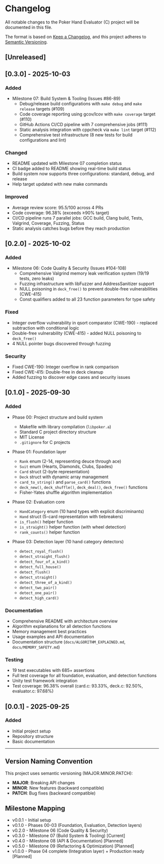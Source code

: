 # Changelog

All notable changes to the Poker Hand Evaluator (C) project will be documented in this file.

The format is based on [Keep a Changelog](https://keepachangelog.com/en/1.0.0/),
and this project adheres to [Semantic Versioning](https://semver.org/spec/v2.0.0.html).

## [Unreleased]

## [0.3.0] - 2025-10-03

### Added
- Milestone 07: Build System & Tooling (Issues #86-89)
  - Debug/release build configurations with `make debug` and `make release` targets (#109)
  - Code coverage reporting using gcov/lcov with `make coverage` target (#110)
  - GitHub Actions CI/CD pipeline with 7 comprehensive jobs (#111)
  - Static analysis integration with cppcheck via `make lint` target (#112)
  - Comprehensive test infrastructure (8 new tests for build configurations and lint)

### Changed
- README updated with Milestone 07 completion status
- CI badge added to README showing real-time build status
- Build system now supports three configurations: standard, debug, and release
- Help target updated with new make commands

### Improved
- Average review score: 95.5/100 across 4 PRs
- Code coverage: 96.38% (exceeds ≥90% target)
- CI/CD pipeline runs 7 parallel jobs: GCC build, Clang build, Tests, Valgrind, Coverage, Fuzzing, Status
- Static analysis catches bugs before they reach production

## [0.2.0] - 2025-10-02

### Added
- Milestone 06: Code Quality & Security (Issues #104-108)
  - Comprehensive Valgrind memory leak verification system (19/19 tests, zero leaks)
  - Fuzzing infrastructure with libFuzzer and AddressSanitizer support
  - NULL poisoning in `deck_free()` to prevent double-free vulnerabilities (CWE-415)
  - Const qualifiers added to all 23 function parameters for type safety

### Fixed
- Integer overflow vulnerability in qsort comparator (CWE-190) - replaced subtraction with conditional logic
- Double-free vulnerability (CWE-415) - added NULL poisoning to `deck_free()`
- 4 NULL pointer bugs discovered through fuzzing

### Security
- Fixed CWE-190: Integer overflow in rank comparison
- Fixed CWE-415: Double-free in deck cleanup
- Added fuzzing to discover edge cases and security issues

## [0.1.0] - 2025-09-30

### Added
- Phase 00: Project structure and build system
  - Makefile with library compilation (`libpoker.a`)
  - Standard C project directory structure
  - MIT License
  - `.gitignore` for C projects

- Phase 01: Foundation layer
  - `Rank` enum (2-14, representing deuce through ace)
  - `Suit` enum (Hearts, Diamonds, Clubs, Spades)
  - `Card` struct (2-byte representation)
  - `Deck` struct with dynamic array management
  - `card_to_string()` and `parse_card()` functions
  - `deck_new()`, `deck_shuffle()`, `deck_deal()`, `deck_free()` functions
  - Fisher-Yates shuffle algorithm implementation

- Phase 02: Evaluation core
  - `HandCategory` enum (10 hand types with explicit discriminants)
  - `Hand` struct (5-card representation with tiebreakers)
  - `is_flush()` helper function
  - `is_straight()` helper function (with wheel detection)
  - `rank_counts()` helper function

- Phase 03: Detection layer (10 hand category detectors)
  - `detect_royal_flush()`
  - `detect_straight_flush()`
  - `detect_four_of_a_kind()`
  - `detect_full_house()`
  - `detect_flush()`
  - `detect_straight()`
  - `detect_three_of_a_kind()`
  - `detect_two_pair()`
  - `detect_one_pair()`
  - `detect_high_card()`

### Documentation
- Comprehensive README with architecture overview
- Algorithm explanations for all detection functions
- Memory management best practices
- Usage examples and API documentation
- Documentation structure (`docs/ALGORITHM_EXPLAINED.md`, `docs/MEMORY_SAFETY.md`)

### Testing
- 19 test executables with 685+ assertions
- Full test coverage for all foundation, evaluation, and detection functions
- Unity test framework integration
- Test coverage: 96.38% overall (card.c: 93.33%, deck.c: 92.50%, evaluator.c: 97.68%)

## [0.0.1] - 2025-09-25

### Added
- Initial project setup
- Repository structure
- Basic documentation

---

## Version Naming Convention

This project uses semantic versioning (MAJOR.MINOR.PATCH):
- **MAJOR**: Breaking API changes
- **MINOR**: New features (backward compatible)
- **PATCH**: Bug fixes (backward compatible)

## Milestone Mapping

- v0.0.1 - Initial setup
- v0.1.0 - Phases 00-03 (Foundation, Evaluation, Detection layers)
- v0.2.0 - Milestone 06 (Code Quality & Security)
- v0.3.0 - Milestone 07 (Build System & Tooling) [Current]
- v0.4.0 - Milestone 08 (API & Documentation) [Planned]
- v0.5.0 - Milestone 09 (Refactoring & Optimization) [Planned]
- v1.0.0 - Phase 04 complete (Integration layer) + Production ready [Planned]

